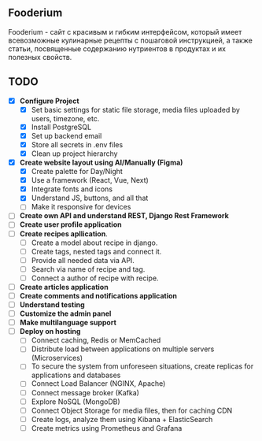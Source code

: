## Fooderium

Fooderium - сайт с красивым и гибким интерфейсом, который имеет всевозможные кулинарные рецепты с пошаговой инструкцией, а также статьи, посвященные содержанию нутриентов в продуктах и их полезных свойств.

## TODO

- [x] **Configure Project**
  - [x] Set basic settings for static file storage, media files uploaded by users, timezone, etc.
  - [x] Install PostgreSQL
  - [x] Set up backend email
  - [x] Store all secrets in .env files
  - [x] Clean up project hierarchy
- [x] **Create website layout using AI/Manually (Figma)**
  - [x] Create palette for Day/Night
  - [x] Use a framework (React, Vue, Next)
  - [x] Integrate fonts and icons
  - [x] Understand JS, buttons, and all that
  - [ ] Make it responsive for devices
- [ ] **Create own API and understand REST, Django Rest Framework**
- [ ] **Create user profile application**
- [ ] **Create recipes apllication**.
  - [ ] Create a model about recipe in django.
  - [ ] Create tags, nested tags and connect it.
  - [ ] Provide all needed data via API.
  - [ ] Search via name of recipe and tag.
  - [ ] Connect a author of recipe with recipe.
- [ ] **Create articles application**
- [ ] **Create comments and notifications application**
- [ ] **Understand testing**
- [ ] **Customize the admin panel**
- [ ] **Make multilanguage support**
- [ ] **Deploy on hosting**
  - [ ] Connect caching, Redis or MemCached
  - [ ] Distribute load between applications on multiple servers (Microservices)
  - [ ] To secure the system from unforeseen situations, create replicas for applications and databases
  - [ ] Connect Load Balancer (NGINX, Apache)
  - [ ] Connect message broker (Kafka)
  - [ ] Explore NoSQL (MongoDB)
  - [ ] Connect Object Storage for media files, then for caching CDN
  - [ ] Create logs, analyze them using Kibana + ElasticSearch
  - [ ] Create metrics using Prometheus and Grafana

